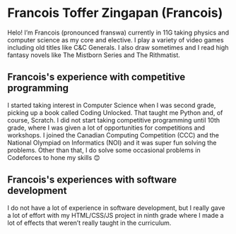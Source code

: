 # Francois Toffer Zingapan (Francois)

Helo! I’m Francois (pronounced franswa) currently in 11G taking physics and computer science as my core and elective. I play a variety of video games including old titles like C&C Generals. I also draw sometimes and I read high fantasy novels like The Mistborn Series and The Rithmatist.

## Francois's experience with competitive programming

I started taking interest in Computer Science when I was second grade, picking up a book called Coding Unlocked. That taught me Python and, of course, Scratch. I did not start taking competitive programming until 10th grade, where I was given a lot of opportunities for competitions and workshops. I joined the Canadian Computing Competition (CCC) and the National Olympiad on Informatics (NOI) and it was super fun solving the problems. Other than that, I do solve some occasional problems in Codeforces to hone my skills 😊

## Francois's experiences with software development

I do not have a lot of experience in software development, but I really gave a lot of effort with my HTML/CSS/JS project in ninth grade where I made a lot of effects that weren’t really taught in the curriculum.
